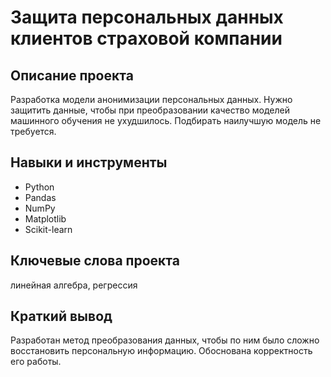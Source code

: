 # Защита персональных данных клиентов страховой компании
## Описание проекта
Разработка модели анонимизации персональных данных.
Нужно защитить данные, чтобы при преобразовании качество моделей машинного обучения не ухудшилось. Подбирать наилучшую модель не требуется.
## Навыки и инструменты
* Python
* Pandas
* NumPy
* Matplotlib
* Scikit-learn
## Ключевые слова проекта
линейная алгебра, регрессия
## Краткий вывод
Разработан метод преобразования данных, чтобы по ним было сложно восстановить персональную информацию. Обоснована корректность его работы. 
